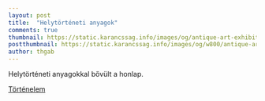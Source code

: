 ```yaml
---
layout: post
title:  "Helytörténeti anyagok"
comments: true
thumbnail: https://static.karancssag.info/images/og/antique-art-exhibit-1172018.jpg
postthumbnail: https://static.karancssag.info/images/og/w800/antique-art-exhibit-1172018.jpg
author: thgab
---
```


Helytörténeti anyagokkal bővült a honlap.
<!--more-->

[Történelem][1]

[1]:/kozsegunk/tortenelem/
